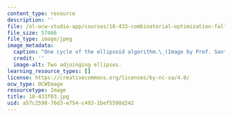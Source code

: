 ```yaml
---
content_type: resource
description: ''
file: /ol-ocw-studio-app/courses/18-433-combinatorial-optimization-fall-2003/a57c259876d3e754c4931bef5590d242_18-433f03.jpg
file_size: 57466
file_type: image/jpeg
image_metadata:
  caption: "One cycle of the ellipsoid algorithm.\_(Image by Prof. Santosh Vempala.)"
  credit: ''
  image-alt: Two adjoinging ellipses.
learning_resource_types: []
license: https://creativecommons.org/licenses/by-nc-sa/4.0/
ocw_type: OCWImage
resourcetype: Image
title: 18-433f03.jpg
uid: a57c2598-76d3-e754-c493-1bef5590d242
---
```

